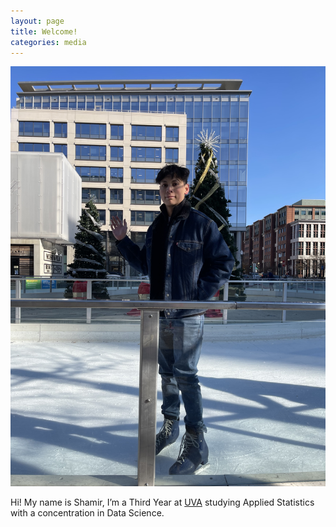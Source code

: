 ```yaml
---
layout: page
title: Welcome!
categories: media
---
```


![link](/assets/css/IMG_7505.jpg)


Hi! My name is Shamir, I’m a Third Year at [UVA](https://www.virginia.edu/) studying Applied Statistics with a concentration in Data Science.
